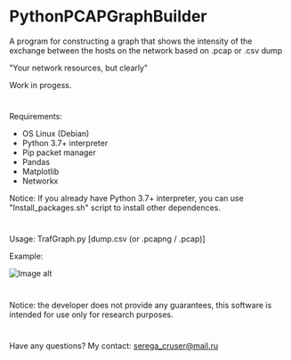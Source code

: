# PythonPCAPGraphBuilder
A program for constructing a graph that shows the intensity of the exchange between the hosts on the network based on .pcap or .csv dump

"Your network resources, but clearly"

Work in progess.
#
Requirements:

- OS Linux (Debian)
- Python 3.7+ interpreter
- Pip packet manager 
- Pandas
- Matplotlib
- Networkx 

Notice: If you already have Python 3.7+ interpreter, you can use  "Install_packages.sh" script to install other dependences. 
#
Usage: TrafGraph.py [dump.csv (or .pcapng / .pcap)]

Example:


![Image alt](https://github.com/SeregaDeveloper/PythonPCAPGraphBuilder/blob/master/graph.png)


#
Notice: the developer does not provide any guarantees, this software is intended for use only for research purposes.
#
Have any questions? My contact: serega_cruser@mail.ru
#

